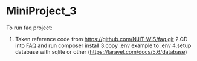 # MiniProject_3

To run faq project:

1. Taken reference code from https://github.com/NJIT-WIS/faq.git
2.CD into FAQ and run composer install
3.copy .env example to .env
4.setup database with sqlite or other
(https://laravel.com/docs/5.6/database)
